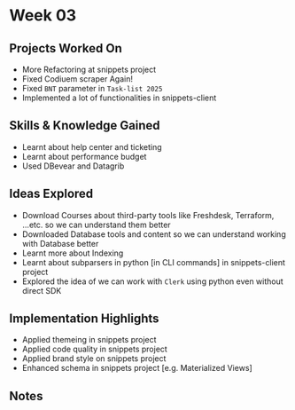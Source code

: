 # Week 03

## Projects Worked On
- More Refactoring at snippets project
- Fixed Codiuem scraper Again!
- Fixed `BNT` parameter in `Task-list 2025`
- Implemented a lot of functionalities in snippets-client

## Skills & Knowledge Gained
- Learnt about help center and ticketing
- Learnt about performance budget
- Used DBevear and Datagrib

## Ideas Explored
- Download Courses about third-party tools like Freshdesk, Terraform, ...etc. so we can understand them better
- Downloaded Database tools and content so we can understand working with Database better
- Learnt more about Indexing
- Learnt about subparsers in python [in CLI commands] in snippets-client project
- Explored the idea of we can work with `Clerk` using python even without direct SDK

## Implementation Highlights
- Applied themeing in snippets project
- Applied code quality in snippets project
- Applied brand style on snippets project
- Enhanced schema in snippets project [e.g. Materialized Views]

## Notes

